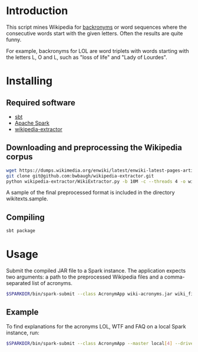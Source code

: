 # Introduction

This script mines Wikipedia for
[backronyms](https://en.wikipedia.org/wiki/Backronym) or word
sequences where the consecutive words start with the given letters.
Often the results are quite funny.

For example, backronyms for LOL are word triplets with words starting
with the letters L, O and L, such as "loss of life" and "Lady of
Lourdes".

# Installing

## Required software

* [sbt](http://www.scala-sbt.org/)
* [Apache Spark](https://spark.apache.org/)
* [wikipedia-extractor](https://github.com/bwbaugh/wikipedia-extractor)

## Downloading and preprocessing the Wikipedia corpus

```sh
wget https://dumps.wikimedia.org/enwiki/latest/enwiki-latest-pages-articles.xml.bz2
git clone git@github.com:bwbaugh/wikipedia-extractor.git
python wikipedia-extractor/WikiExtractor.py -b 10M -c --threads 4 -o wikitexts enwiki-latest-pages-articles.xml.bz2
```

A sample of the final preprocessed format is included in the directory
wikitexts.sample.

## Compiling

```sh
sbt package
```

# Usage

Submit the compiled JAR file to a Spark instance. The application
expects two arguments: a path to the preprocessed Wikipedia files and
a comma-separated list of acronyms.

```sh
$SPARKDIR/bin/spark-submit --class AcronymApp wiki-acronyms.jar wiki_files acronyms
```

## Example

To find explanations for the acronyms LOL, WTF and FAQ on a local
Spark instance, run:

```sh
$SPARKDIR/bin/spark-submit --class AcronymApp --master local[4] --driver-memory 1G --conf spark.storage.memoryFraction=0.05 target/scala-2.11/wiki-acronyms_2.11-1.0.jar 'wikitexts/*/wiki*.bz2' 'LOL,WTF,FAQ' > results
```
